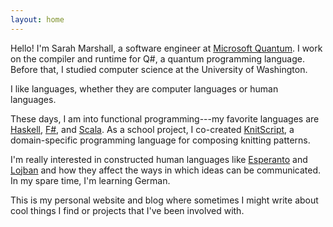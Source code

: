 ```yaml
---
layout: home
---
```


Hello!
I'm Sarah Marshall, a software engineer at [Microsoft Quantum][msquantum].
I work on the compiler and runtime for Q#, a quantum programming language.
Before that, I studied computer science at the University of Washington.

I like languages, whether they are computer languages or human languages.

These days, I am into functional programming---my favorite languages are [Haskell], [F#][fsharp], and [Scala].
As a school project, I co-created [KnitScript], a domain-specific programming language for composing knitting patterns.

I'm really interested in constructed human languages like [Esperanto] and [Lojban] and how they affect the ways in which ideas can be communicated.
In my spare time, I'm learning German.

This is my personal website and blog where sometimes I might write about cool
things I find or projects that I've been involved with.


[esperanto]: https://en.wikipedia.org/wiki/Esperanto
[fsharp]: https://fsharp.org/
[haskell]: https://www.haskell.org/
[knitscript]: https://github.com/logicologist/knitscript
[lojban]: https://en.wikipedia.org/wiki/Lojban
[msquantum]: https://www.microsoft.com/en-us/quantum
[scala]: https://www.scala-lang.org/
